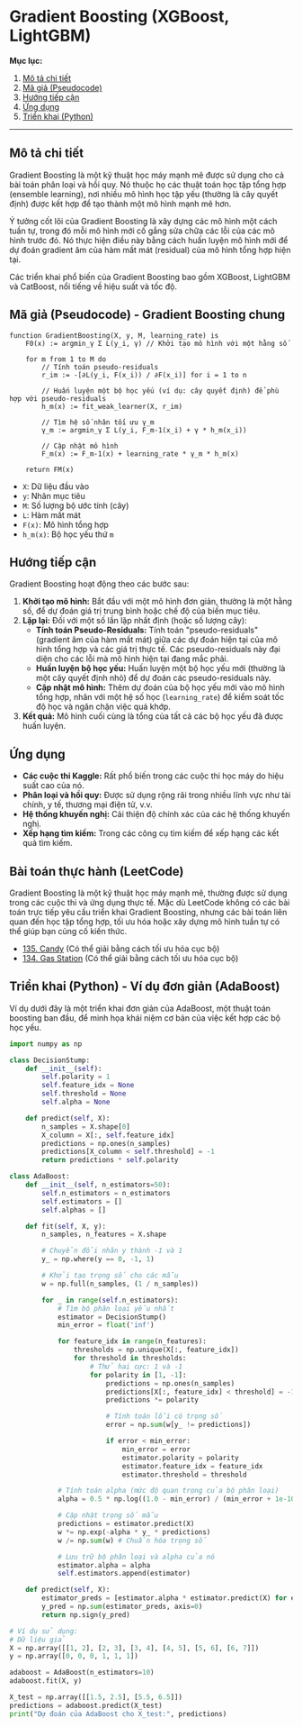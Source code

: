 
# Gradient Boosting (XGBoost, LightGBM)

**Mục lục:**

1.  [Mô tả chi tiết](#mô-tả-chi-tiết)
2.  [Mã giả (Pseudocode)](#mã-giả-pseudocode)
3.  [Hướng tiếp cận](#hướng-tiếp-cận)
4.  [Ứng dụng](#ứng-dụng)
5.  [Triển khai (Python)](#triển-khai-python)

---

## Mô tả chi tiết

Gradient Boosting là một kỹ thuật học máy mạnh mẽ được sử dụng cho cả bài toán phân loại và hồi quy. Nó thuộc họ các thuật toán học tập tổng hợp (ensemble learning), nơi nhiều mô hình học tập yếu (thường là cây quyết định) được kết hợp để tạo thành một mô hình mạnh mẽ hơn.

Ý tưởng cốt lõi của Gradient Boosting là xây dựng các mô hình một cách tuần tự, trong đó mỗi mô hình mới cố gắng sửa chữa các lỗi của các mô hình trước đó. Nó thực hiện điều này bằng cách huấn luyện mô hình mới để dự đoán gradient âm của hàm mất mát (residual) của mô hình tổng hợp hiện tại.

Các triển khai phổ biến của Gradient Boosting bao gồm XGBoost, LightGBM và CatBoost, nổi tiếng về hiệu suất và tốc độ.

## Mã giả (Pseudocode) - Gradient Boosting chung

```
function GradientBoosting(X, y, M, learning_rate) is
    F0(x) := argmin_γ Σ L(y_i, γ) // Khởi tạo mô hình với một hằng số

    for m from 1 to M do
        // Tính toán pseudo-residuals
        r_im := -[∂L(y_i, F(x_i)) / ∂F(x_i)] for i = 1 to n

        // Huấn luyện một bộ học yếu (ví dụ: cây quyết định) để phù hợp với pseudo-residuals
        h_m(x) := fit_weak_learner(X, r_im)

        // Tìm hệ số nhân tối ưu γ_m
        γ_m := argmin_γ Σ L(y_i, F_m-1(x_i) + γ * h_m(x_i))

        // Cập nhật mô hình
        F_m(x) := F_m-1(x) + learning_rate * γ_m * h_m(x)

    return FM(x)
```

*   `X`: Dữ liệu đầu vào
*   `y`: Nhãn mục tiêu
*   `M`: Số lượng bộ ước tính (cây)
*   `L`: Hàm mất mát
*   `F(x)`: Mô hình tổng hợp
*   `h_m(x)`: Bộ học yếu thứ `m`

## Hướng tiếp cận

Gradient Boosting hoạt động theo các bước sau:

1.  **Khởi tạo mô hình:** Bắt đầu với một mô hình đơn giản, thường là một hằng số, để dự đoán giá trị trung bình hoặc chế độ của biến mục tiêu.
2.  **Lặp lại:** Đối với một số lần lặp nhất định (hoặc số lượng cây):
    *   **Tính toán Pseudo-Residuals:** Tính toán "pseudo-residuals" (gradient âm của hàm mất mát) giữa các dự đoán hiện tại của mô hình tổng hợp và các giá trị thực tế. Các pseudo-residuals này đại diện cho các lỗi mà mô hình hiện tại đang mắc phải.
    *   **Huấn luyện bộ học yếu:** Huấn luyện một bộ học yếu mới (thường là một cây quyết định nhỏ) để dự đoán các pseudo-residuals này.
    *   **Cập nhật mô hình:** Thêm dự đoán của bộ học yếu mới vào mô hình tổng hợp, nhân với một hệ số học (`learning_rate`) để kiểm soát tốc độ học và ngăn chặn việc quá khớp.
3.  **Kết quả:** Mô hình cuối cùng là tổng của tất cả các bộ học yếu đã được huấn luyện.

## Ứng dụng

*   **Các cuộc thi Kaggle:** Rất phổ biến trong các cuộc thi học máy do hiệu suất cao của nó.
*   **Phân loại và hồi quy:** Được sử dụng rộng rãi trong nhiều lĩnh vực như tài chính, y tế, thương mại điện tử, v.v.
*   **Hệ thống khuyến nghị:** Cải thiện độ chính xác của các hệ thống khuyến nghị.
*   **Xếp hạng tìm kiếm:** Trong các công cụ tìm kiếm để xếp hạng các kết quả tìm kiếm.

## Bài toán thực hành (LeetCode)

Gradient Boosting là một kỹ thuật học máy mạnh mẽ, thường được sử dụng trong các cuộc thi và ứng dụng thực tế. Mặc dù LeetCode không có các bài toán trực tiếp yêu cầu triển khai Gradient Boosting, nhưng các bài toán liên quan đến học tập tổng hợp, tối ưu hóa hoặc xây dựng mô hình tuần tự có thể giúp bạn củng cố kiến thức.

*   [135. Candy](https://leetcode.com/problems/candy/) (Có thể giải bằng cách tối ưu hóa cục bộ)
*   [134. Gas Station](https://leetcode.com/problems/gas-station/) (Có thể giải bằng cách tối ưu hóa cục bộ)

## Triển khai (Python) - Ví dụ đơn giản (AdaBoost)

Ví dụ dưới đây là một triển khai đơn giản của AdaBoost, một thuật toán boosting ban đầu, để minh họa khái niệm cơ bản của việc kết hợp các bộ học yếu.

```python
import numpy as np

class DecisionStump:
    def __init__(self):
        self.polarity = 1
        self.feature_idx = None
        self.threshold = None
        self.alpha = None

    def predict(self, X):
        n_samples = X.shape[0]
        X_column = X[:, self.feature_idx]
        predictions = np.ones(n_samples)
        predictions[X_column < self.threshold] = -1
        return predictions * self.polarity

class AdaBoost:
    def __init__(self, n_estimators=50):
        self.n_estimators = n_estimators
        self.estimators = []
        self.alphas = []

    def fit(self, X, y):
        n_samples, n_features = X.shape

        # Chuyển đổi nhãn y thành -1 và 1
        y_ = np.where(y == 0, -1, 1)

        # Khởi tạo trọng số cho các mẫu
        w = np.full(n_samples, (1 / n_samples))

        for _ in range(self.n_estimators):
            # Tìm bộ phân loại yếu nhất
            estimator = DecisionStump()
            min_error = float('inf')

            for feature_idx in range(n_features):
                thresholds = np.unique(X[:, feature_idx])
                for threshold in thresholds:
                    # Thử hai cực: 1 và -1
                    for polarity in [1, -1]:
                        predictions = np.ones(n_samples)
                        predictions[X[:, feature_idx] < threshold] = -1
                        predictions *= polarity

                        # Tính toán lỗi có trọng số
                        error = np.sum(w[y_ != predictions])

                        if error < min_error:
                            min_error = error
                            estimator.polarity = polarity
                            estimator.feature_idx = feature_idx
                            estimator.threshold = threshold

            # Tính toán alpha (mức độ quan trọng của bộ phân loại)
            alpha = 0.5 * np.log((1.0 - min_error) / (min_error + 1e-10))

            # Cập nhật trọng số mẫu
            predictions = estimator.predict(X)
            w *= np.exp(-alpha * y_ * predictions)
            w /= np.sum(w) # Chuẩn hóa trọng số

            # Lưu trữ bộ phân loại và alpha của nó
            estimator.alpha = alpha
            self.estimators.append(estimator)

    def predict(self, X):
        estimator_preds = [estimator.alpha * estimator.predict(X) for estimator in self.estimators]
        y_pred = np.sum(estimator_preds, axis=0)
        return np.sign(y_pred)

# Ví dụ sử dụng:
# Dữ liệu giả
X = np.array([[1, 2], [2, 3], [3, 4], [4, 5], [5, 6], [6, 7]])
y = np.array([0, 0, 0, 1, 1, 1])

adaboost = AdaBoost(n_estimators=10)
adaboost.fit(X, y)

X_test = np.array([[1.5, 2.5], [5.5, 6.5]])
predictions = adaboost.predict(X_test)
print("Dự đoán của AdaBoost cho X_test:", predictions)
```
